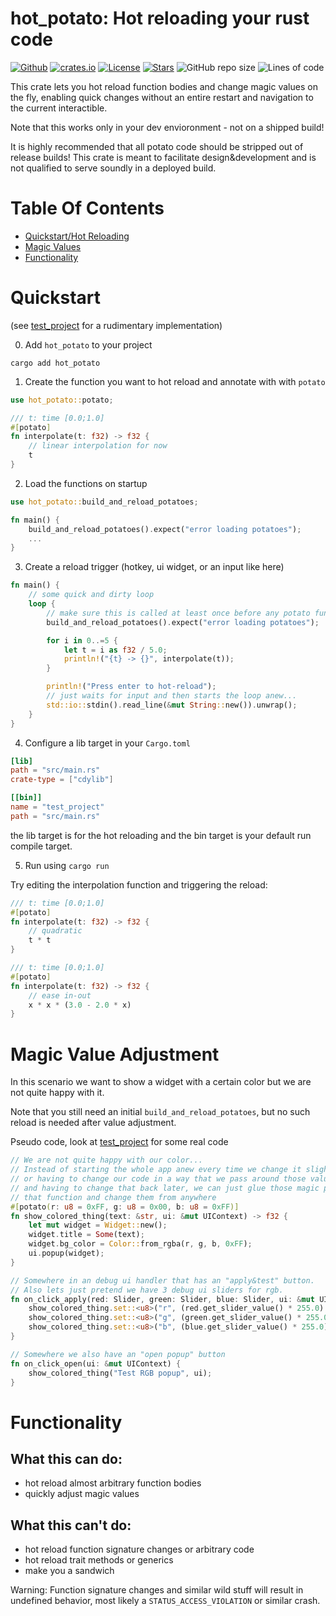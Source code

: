# hot_potato: Hot reloading your rust code
[![Github](https://img.shields.io/badge/github-DragonFighter603/hot_potato?style=flat-square&labelColor=555555&logo=github)](https://github.com/DragonFighter603/hot_potato)
[![crates.io](https://img.shields.io/crates/v/hot_potato?style=flat-square&color=fc8d62&logo=rust)](https://crates.io/crates/hot_potato)
[![License](https://img.shields.io/github/license/DragonFighter603/hot_potato?style=flat-square)](https://github.com/DragonFighter603/hot_potato/blob/main/LICENSE)
[![Stars](https://img.shields.io/github/stars/DragonFighter603/hot_potato?style=flat-square)](https://github.com/DragonFighter603/hot_potato/stargazers)
![GitHub repo size](https://img.shields.io/github/repo-size/DragonFighter603/hot_potato?style=flat-square)
![Lines of code](https://raster.shields.io/tokei/lines/github/DragonFighter603/hot_potato?style=flat-square)
<!-- 
[![docs.rs](https://img.shields.io/badge/docs.rs-struct_scalpel-66c2a5?style=flat-square&labelColor=555555&logo=docs.rs)](https://docs.rs/struct_scalpel)
-->
This crate lets you hot reload function bodies and change magic values on the fly,
enabling quick changes without an entire restart and navigation to the current interactible.

Note that this works only in your dev envioronment - not on a shipped build!

It is highly recommended that all potato code should be stripped out of release builds! This crate is meant to facilitate design&development and is not qualified to 
serve soundly in a deployed build.

# Table Of Contents
- [Quickstart/Hot Reloading](#quickstart)
- [Magic Values](#magic-value-adjustment)
- [Functionality](#functionality)

# Quickstart
(see [test_project](../test_project/src/main.rs) for a rudimentary implementation)

0. Add `hot_potato` to your project<br>
```shell
cargo add hot_potato
```
1. Create the function you want to hot reload and annotate with with `potato`
```rust
use hot_potato::potato;

/// t: time [0.0;1.0]
#[potato]
fn interpolate(t: f32) -> f32 {
    // linear interpolation for now
    t
}
```
2. Load the functions on startup
```rust
use hot_potato::build_and_reload_potatoes;

fn main() {
    build_and_reload_potatoes().expect("error loading potatoes");
    ...
}
```
3. Create a reload trigger (hotkey, ui widget, or an input like here)
```rust
fn main() {
    // some quick and dirty loop
    loop {
        // make sure this is called at least once before any potato func is called!
        build_and_reload_potatoes().expect("error loading potatoes");

        for i in 0..=5 {
            let t = i as f32 / 5.0;
            println!("{t} -> {}", interpolate(t));
        }

        println!("Press enter to hot-reload");
        // just waits for input and then starts the loop anew...
        std::io::stdin().read_line(&mut String::new()).unwrap();
    }
}
```
4. Configure a lib target in your `Cargo.toml`
```toml
[lib]
path = "src/main.rs"
crate-type = ["cdylib"]

[[bin]]
name = "test_project"
path = "src/main.rs"
```
the lib target is for the hot reloading and the bin target is your default run compile target.

5. Run using `cargo run`

Try editing the interpolation function and triggering the reload:
```rust
/// t: time [0.0;1.0]
#[potato]
fn interpolate(t: f32) -> f32 {
    // quadratic
    t * t
}
```
```rust
/// t: time [0.0;1.0]
#[potato]
fn interpolate(t: f32) -> f32 {
    // ease in-out
    x * x * (3.0 - 2.0 * x)
}
```

# Magic Value Adjustment
In this scenario we want to show a widget with a certain color but we are not quite happy with it.

Note that you still need an initial `build_and_reload_potatoes`, but no such reload is needed after value adjustment.

Pseudo code, look at [test_project](../test_project/src/main.rs) for some real code
```rust
// We are not quite happy with our color... 
// Instead of starting the whole app anew every time we change it slightly,
// or having to change our code in a way that we pass around those values
// and having to change that back later, we can just glue those magic parameters to 
// that function and change them from anywhere
#[potato(r: u8 = 0xFF, g: u8 = 0x00, b: u8 = 0xFF)]
fn show_colored_thing(text: &str, ui: &mut UIContext) -> f32 {
    let mut widget = Widget::new();
    widget.title = Some(text);
    widget.bg_color = Color::from_rgba(r, g, b, 0xFF);
    ui.popup(widget);
}

// Somewhere in an debug ui handler that has an "apply&test" button.
// Also lets just pretend we have 3 debug ui sliders for rgb.
fn on_click_apply(red: Slider, green: Slider, blue: Slider, ui: &mut UIContext) {
    show_colored_thing.set::<u8>("r", (red.get_slider_value() * 255.0) as u8);
    show_colored_thing.set::<u8>("g", (green.get_slider_value() * 255.0) as u8);
    show_colored_thing.set::<u8>("b", (blue.get_slider_value() * 255.0) as u8);
}

// Somewhere we also have an "open popup" button
fn on_click_open(ui: &mut UIContext) {
    show_colored_thing("Test RGB popup", ui);
}
```
# Functionality

## What this can do:
- hot reload almost arbitrary function bodies
- quickly adjust magic values
## What this can't do:
- hot reload function signature changes or arbitrary code
- hot reload trait methods or generics
- make you a sandwich

Warning: Function signature changes and similar wild stuff will result in undefined behavior, most likely a `STATUS_ACCESS_VIOLATION` or similar crash.
